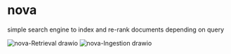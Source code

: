# nova

simple search engine to index and re-rank documents depending on query

![nova-Retrieval drawio](https://github.com/user-attachments/assets/c3d25598-30ff-4471-8dc2-3bbbc08e892b)
![nova-Ingestion drawio](https://github.com/user-attachments/assets/44927c01-b27a-47bb-ab34-27073e68f720)
